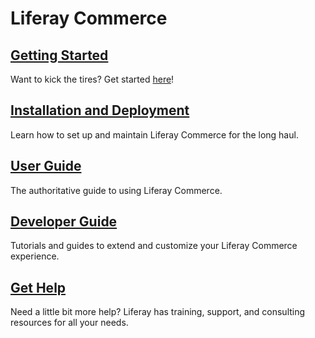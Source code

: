 # Liferay Commerce

## [Getting Started](./installation-and-deployment/quick-start-guide/README.md)

Want to kick the tires? Get started [here](./installation-and-deployment/quick-start-guide/README.md)!

## [Installation and Deployment]()

Learn how to set up and maintain Liferay Commerce for the long haul.

## [User Guide](./user-guide/README.md)

The authoritative guide to using Liferay Commerce.

## [Developer Guide](./developer-guide/README.md)

Tutorials and guides to extend and customize your Liferay Commerce experience.

## [Get Help](./get-help/README.md)

Need a little bit more help? Liferay has training, support, and consulting resources for all your needs.
